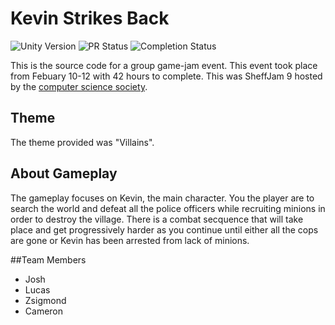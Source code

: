 # Kevin Strikes Back
![Unity Version](https://img.shields.io/badge/Unity_Version-2021.3.12f1-informational?style=flat&logo=python&logoColor=white&color=11BB11)
![PR Status](https://img.shields.io/badge/PRs-Not_Welcome-informational?style=flat&logo=git&logoColor=white&color=BB1111)
![Completion Status](https://img.shields.io/badge/Statis-Completed-informational?style=flat&logo=Checkmarx&logoColor=white&color=11BB11)

This is the source code for a group game-jam event. This event took place from Febuary 10-12 with 42 hours to complete. This was SheffJam 9 hosted by the [computer science society](https://shefcompsoc.uk/).

## Theme
The theme provided was "Villains".

## About Gameplay
The gameplay focuses on Kevin, the main character. You the player are to search the world and defeat all the police officers while recruiting minions in order to destroy the village. There is a combat secquence that will take place and get progressively harder as you continue until either all the cops are gone or Kevin has been arrested from lack of minions.

##Team Members
- Josh
- Lucas
- Zsigmond
- Cameron